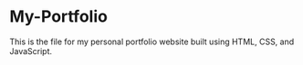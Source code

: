 # My-Portfolio
This is the file for my personal portfolio website built using HTML, CSS, and JavaScript.
